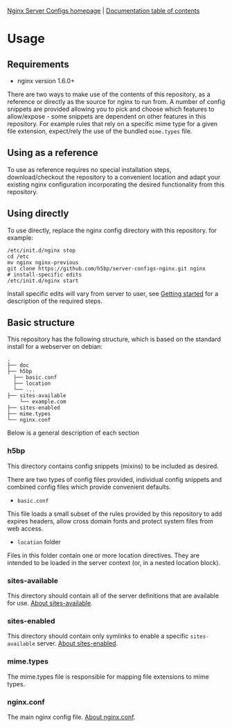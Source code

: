 [Nginx Server Configs homepage](https://github.com/h5bp/server-configs-nginx)
 | [Documentation table of contents](TOC.md)

# Usage

## Requirements

 * nginx version 1.6.0+

There are two ways to make use of the contents of this repository, as a reference
or directly as the source for nginx to run from. A number of config snippets are
provided allowing you to pick and choose which features to allow/expose - some
snippets are dependent on other features in this repository. For example rules that
rely on a specific mime type for a given file extension, expect/rely the use of the
bundled `mime.types` file.

## Using as a reference

To use as reference requires no special installation steps, download/checkout the
repository to a convenient location and adapt your existing nginx configuration
incorporating the desired functionality from this repository.

## Using directly

To use directly, replace the nginx config directory with this repository. for example:

    /etc/init.d/nginx stop
    cd /etc
    mv nginx nginx-previous
    git clone https://github.com/h5bp/server-configs-nginx.git nginx
    # install-specific edits
    /etc/init.d/nginx start

Install specific edits will vary from server to user, see [Getting started](getting-started.md)
for a description of the required steps.

## Basic structure

This repository has the following structure, which is based on the standard install for a
webserver on debian:

```
.
├── doc
├── h5bp
  ├── basic.conf
  ├── location
  └── ...
├── sites-available
	└── example.com
├── sites-enabled
├── mime.types
└── nginx.conf
```

Below is a general description of each section

### h5bp

This directory contains config snippets (mixins) to be included as desired.

There are two types of config files provided, individual config snippets and
combined config files which provide convenient defaults.

* `basic.conf`

This file loads a small subset of the rules provided by this repository to add
expires headers, allow cross domain fonts and protect system files from web
access.

* `location` folder

Files in this folder contain one or more location directives. They are intended
to be loaded in the server context (or, in a nested location block).

### sites-available

This directory should contain all of the server definitions that are available
for use. [About sites-available](sites-available.md).

### sites-enabled

This directory should contain only symlinks to enable a specific `sites-available`
server. [About sites-enabled](sites-enabled.md).

### mime.types

The mime.types file is responsible for mapping file extensions to mime types.

### nginx.conf

The main nginx config file. [About nginx.conf](nginx-conf.md).
